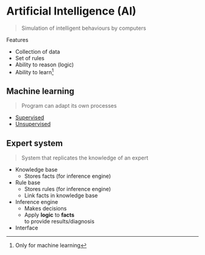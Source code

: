 # Artificial Intelligence (AI)

> Simulation of intelligent behaviours by computers

<p></p>
Features

-   Collection of data
-   Set of rules
-   Ability to reason (logic)
-   Ability to learn[^1]

## Machine learning

> Program can adapt its own processes

-   [Supervised](../misc/machine-learning/types.md#supervised-learning)
-   [Unsupervised](../misc/machine-learning/types.md#unsupervised-learning)

## Expert system

> System that replicates the knowledge of an expert

-   Knowledge base
    -   Stores facts (for inference engine)
-   Rule base
    -   Stores rules (for inference engine)
    -   Link facts in knowledge base
-   Inference engine
    -   Makes decisions
    -   Apply **logic** to **facts** \
        to provide results/diagnosis
-   Interface

[^1]: Only for machine learning
